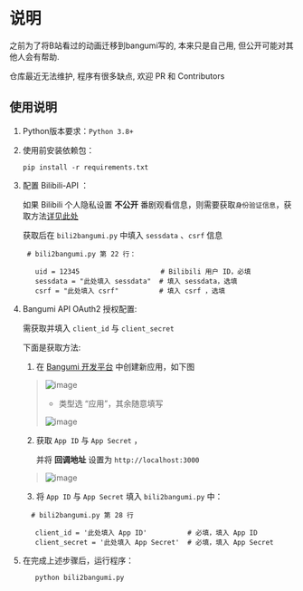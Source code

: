 # 说明

之前为了将B站看过的动画迁移到bangumi写的, 本来只是自己用, 但公开可能对其他人会有帮助.

仓库最近无法维护, 程序有很多缺点, 欢迎 PR 和 Contributors

## 使用说明

1. Python版本要求：`Python 3.8+`

2. 使用前安装依赖包：

    ```
    pip install -r requirements.txt
    ```

3. 配置 Bilibili-API ：
   
   如果 Bilibili 个人隐私设置 **不公开** 番剧观看信息，则需要获取`身份验证信息`，获取方法[详见此处](https://github.com/Passkou/bilibili-api/blob/main/README.md#%E8%8E%B7%E5%8F%96-sessdata-%E5%92%8C-csrf)
   
   获取后在 `bili2bangumi.py` 中填入 `sessdata` 、`csrf` 信息
   
   ```
    # bili2bangumi.py 第 22 行：

      uid = 12345                    # Bilibili 用户 ID，必填
      sessdata = "此处填入 sessdata"  # 填入 sessdata，选填
      csrf = "此处填入 csrf"          # 填入 csrf ，选填
   ```


4. Bangumi API OAuth2 授权配置:
   
   需获取并填入 `client_id` 与 `client_secret`
   
   下面是获取方法:
   
    1. 在 [Bangumi 开发平台](https://bgm.tv/dev/app) 中创建新应用，如下图
   
   > ![image](https://user-images.githubusercontent.com/37031767/116994802-c669cc80-ad0b-11eb-9033-f60de4e2471c.png)
   >
   >  - 类型选 “应用”，其余随意填写
   >
   > ![image](https://user-images.githubusercontent.com/37031767/116995199-59a30200-ad0c-11eb-99f7-ef361a26e901.png)
   
   
    2. 获取 `App ID` 与 `App Secret` ，
       
       并将 **回调地址** 设置为 `http://localhost:3000`
   
   > ![image](https://user-images.githubusercontent.com/37031767/116995932-493f5700-ad0d-11eb-8403-680840a04023.png)
    
    3. 将 `App ID` 与 `App Secret` 填入 `bili2bangumi.py` 中：

      ```
        # bili2bangumi.py 第 28 行

         client_id = '此处填入 App ID'          # 必填，填入 App ID
         client_secret = '此处填入 App Secret'  # 必填，填入 App Secret
      ```

5. 在完成上述步骤后，运行程序：
   
   ```
      python bili2bangumi.py
   ```